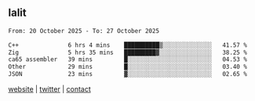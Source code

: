 ## lalit

<!--START_SECTION:waka-->

```txt
From: 20 October 2025 - To: 27 October 2025

C++              6 hrs 4 mins    ██████████▒░░░░░░░░░░░░░░   41.57 %
Zig              5 hrs 35 mins   █████████▓░░░░░░░░░░░░░░░   38.25 %
ca65 assembler   39 mins         █░░░░░░░░░░░░░░░░░░░░░░░░   04.53 %
Other            29 mins         █░░░░░░░░░░░░░░░░░░░░░░░░   03.40 %
JSON             23 mins         ▓░░░░░░░░░░░░░░░░░░░░░░░░   02.65 %
```

<!--END_SECTION:waka-->

[website](https://lalit.sh) | [twitter](https://x.com/@lalitcodes) | [contact](https://lalit.sh/contact)
